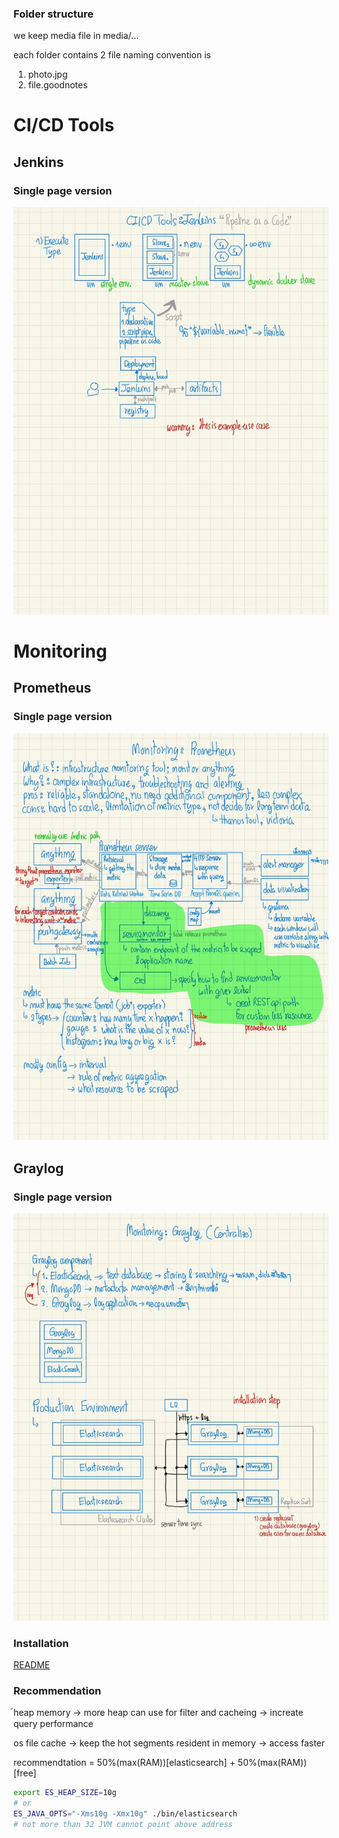 ### Folder structure

we keep media file in media/... 

each folder contains 2 file naming convention is

1. photo.jpg
2. file.goodnotes

# CI/CD Tools

## Jenkins

### Single page version

![jenkins](./media/ci-cd-tool/jenkins/photo.jpg)

# Monitoring

## Prometheus

### Single page version

![prometheus](./media/monitoring/prometheus/photo.jpg)

## Graylog

### Single page version

![graylog](./media/monitoring/graylog/photo.jpg)

### Installation

[README](./installation/monitoring/graylog/README.md)

### Recommendation

้heap memory -> more heap can use for filter and cacheing -> increate query performance

os file cache -> keep the hot segments resident in memory -> access faster

recommendtation = 50%(max(RAM))[elasticsearch] + 50%(max(RAM))[free]

```bash
export ES_HEAP_SIZE=10g
# or
ES_JAVA_OPTS="-Xms10g -Xmx10g" ./bin/elasticsearch
# not more than 32 JVM cannot point above address
```